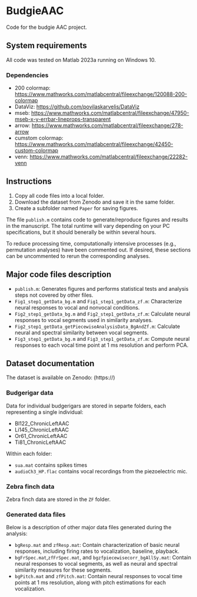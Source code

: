 # BudgieAAC

Code for the budgie AAC project.

## System requirements

All code was tested on Matlab 2023a running on Windows 10.

### Dependencies

- 200 colormap: https://www.mathworks.com/matlabcentral/fileexchange/120088-200-colormap
- DataViz: https://github.com/povilaskarvelis/DataViz
- mseb: https://www.mathworks.com/matlabcentral/fileexchange/47950-mseb-x-y-errbar-lineprops-transparent
- arrow: https://www.mathworks.com/matlabcentral/fileexchange/278-arrow
- cumstom colormap: https://www.mathworks.com/matlabcentral/fileexchange/42450-custom-colormap
- venn: https://www.mathworks.com/matlabcentral/fileexchange/22282-venn

## Instructions

1. Copy all code files into a local folder.
2. Download the dataset from Zenodo and save it in the same folder.
3. Create a subfolder named `Paper` for saving figures.

The file `publish.m` contains code to generate/reproduce figures and results in the manuscript. The total runtime will vary depending on your PC specifications, but it should benerally be within several hours. 

To reduce processing time, computationally intensive processes (e.g., permutation analyses) have been commented out. If desired, these sections can be uncommented to rerun the corresponding analyses.

## Major code files description

- `publish.m`: Generates figures and performs statistical tests and analysis steps not covered by other files. 
- `Fig1_step1_getData_bg.m` and `Fig1_step1_getData_zf.m`: Characterize neural responses to vocal and nonvocal conditions. 
- `Fig2_step1_getData_bg.m` and `Fig2_step1_getData_zf.m`: Calculate neural responses to vocal segments used in similarity analyses.
- `Fig2_step1_getData_getPiecewiseAnalysisData_BgAndZf.m`: Calculate neural and spectral similarity between vocal segments.
- `Fig3_step1_getData_bg.m` and `Fig3_step1_getData_zf.m`: Compute neural responses to each vocal time point at 1 ms resolution and perform PCA.

## Dataset documentation

The dataset is available on Zenodo: (https://)

### Budgerigar data

Data for individual budgerigars are stored in separte folders, each representing a single individual:
- Bl122_ChronicLeftAAC
- Li145_ChronicLeftAAC
- Or61_ChronicLeftAAC
- Ti81_ChronicLeftAAC

Within each folder:
 
- `sua.mat` contains spikes times
- `audioCh3_HP.flac` contains vocal recordings from the piezoelectric mic.

### Zebra finch data
Zebra finch data are stored in the `ZF` folder.

### Generated data files
Below is a description of other major data files generated during the analysis:

- `bgResp.mat` and `zfResp.mat`: Contain characterization of basic neural responses, including firing rates to vocalization, baseline, playback.
- `bgFrSpec.mat`,`zfFrSpec.mat`, and `bgzfpiecewisecorr_bgAllSy.mat`: Contain neural responses to vocal segments, as well as neural and spectral similarity measures for these segments.
- `bgPitch.mat` and `zfPitch.mat`: Contain neural responses to vocal time points at 1 ms resolution, along with pitch estimations for each vocalization.

